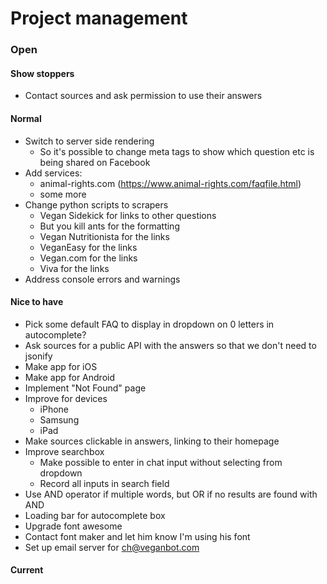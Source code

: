# Project management

### Open

#### Show stoppers

* Contact sources and ask permission to use their answers

#### Normal

* Switch to server side rendering
  * So it's possible to change meta tags to show which question etc is being shared on Facebook
* Add services:
  * animal-rights.com (https://www.animal-rights.com/faqfile.html)
  * some more
* Change python scripts to scrapers
  * Vegan Sidekick for links to other questions
  * But you kill ants for the formatting
  * Vegan Nutritionista for the links
  * VeganEasy for the links
  * Vegan.com for the links
  * Viva for the links
* Address console errors and warnings

#### Nice to have

* Pick some default FAQ to display in dropdown on 0 letters in autocomplete?
* Ask sources for a public API with the answers so that we don't need to jsonify
* Make app for iOS
* Make app for Android
* Implement "Not Found" page
* Improve for devices
  * iPhone
  * Samsung
  * iPad
* Make sources clickable in answers, linking to their homepage
* Improve searchbox
  * Make possible to enter in chat input without selecting from dropdown
  * Record all inputs in search field
* Use AND operator if multiple words, but OR if no results are found with AND
* Loading bar for autocomplete box
* Upgrade font awesome
* Contact font maker and let him know I'm using his font
* Set up email server for ch@veganbot.com

#### Current
